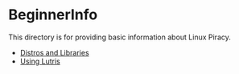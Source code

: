 # BeginnerInfo  

This directory is for providing basic information about Linux Piracy.

- [Distros and Libraries](https://www.it7otdanqu7ktntxzm427cba6i53w6wlanlh23v5i3siqmos47pzhvyd.onion/johncena141/Linux_Game_Pirates/src/branch/master/BeginnerInfo/Distros_and_libraries.md)
- [Using Lutris](https://www.it7otdanqu7ktntxzm427cba6i53w6wlanlh23v5i3siqmos47pzhvyd.onion/johncena141/Linux_Game_Pirates/src/branch/master/BeginnerInfo/Using_lutris.md)